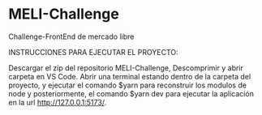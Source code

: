 # MELI-Challenge
Challenge-FrontEnd de mercado libre

INSTRUCCIONES PARA EJECUTAR EL PROYECTO:

Descargar el zip del repositorio MELI-Challenge, Descomprimir y abrir carpeta en VS Code. Abrir una terminal estando dentro de la carpeta del proyecto, y ejecutar el comando $yarn para reconstruir los modulos de node y posteriormente, el comando $yarn dev para ejecutar la aplicación en la url http://127.0.0.1:5173/.
